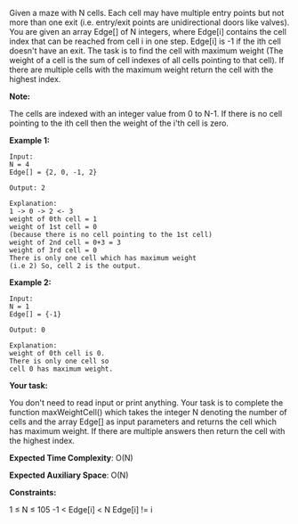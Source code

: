 Given a maze with N cells. Each cell may have multiple entry points but not more than one exit (i.e. entry/exit points are unidirectional doors like valves).
You are given an array Edge[] of N integers, where Edge[i] contains the cell index that can be reached from cell i in one step. Edge[i] is -1 if the ith cell doesn't have an exit.
The task is to find the cell with maximum weight (The weight of a cell is the sum of cell indexes of all cells pointing to that cell). If there are multiple cells with the maximum weight return the cell with the highest index.

**Note:**

The cells are indexed with an integer value from 0 to N-1. If there is no cell pointing to the ith cell then the weight of the i'th cell is zero.

**Example 1:**

~~~
Input:
N = 4
Edge[] = {2, 0, -1, 2}

Output: 2

Explanation:
1 -> 0 -> 2 <- 3
weight of 0th cell = 1
weight of 1st cell = 0
(because there is no cell pointing to the 1st cell)
weight of 2nd cell = 0+3 = 3
weight of 3rd cell = 0
There is only one cell which has maximum weight
(i.e 2) So, cell 2 is the output.
~~~

**Example 2:**

~~~
Input:
N = 1
Edge[] = {-1}

Output: 0

Explanation:
weight of 0th cell is 0.
There is only one cell so
cell 0 has maximum weight.
~~~

**Your task:**

You don't need to read input or print anything. Your task is to complete the function maxWeightCell() which takes the integer N denoting the number of cells and the array Edge[] as input parameters and returns the cell which has maximum weight. If there are multiple answers then return the cell with the highest index.

**Expected Time Complexity**: O(N)

**Expected Auxiliary Space**: O(N)

**Constraints:**

1 ≤ N ≤ 105
-1 < Edge[i] < N
Edge[i] != i

